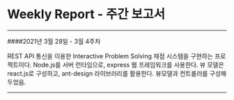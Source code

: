 # Weekly Report - 주간 보고서
* * *

####2021년 3월 28일 - 3월 4주차

REST API 통신을 이용한 Interactive Problem Solving  채점 시스템을 구현하는 프로젝트이다. 
Node.js를 서버 런타임으로, express 웹 프레임워크를 사용한다. 뷰 모델은 react.js로 구성하고, ant-design 라이브러리를 활용한다.
뷰모델과 컨트롤러를 구성해두었음. 

- - -


